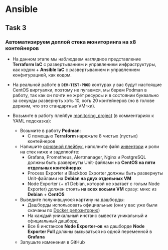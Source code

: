 # Ansible

## Task 3

### Автоматизируем деплой стека мониторинга на x8 контейнеров

- На данном этапе мы наблюдаем наглядное представление **Terraform IaC** с развертыванием и управлением инфраструктуры, как кодом + **Ansible IaC** с развертыванием и управлением конфигурацией, как кодом. 
- На реальной работе в **`DEV-TEST-PROD`** контурах у вас будут настоящие CentOS виртуалки, поэтому не пугаемся, мы берем Podman в работу, так как он почти не жрёт ресурсы и в состоянии буквально за секунды развернуть хоть 10, хоть 20 контейнеров (но в голове держим, что это стандартные VM-ки).

- Возьмите в работу плейбук [monitoring_project](https://github.com/lamjob1993/ansible-monitoring/blob/main/ansible/monitoring_project/playbook.yml) (в комментариях к YAML подсказка):
  - Возьмите в работу **Podman**:
    - С помощью **Terraform** нарежьте 8 чистых (пустых) контейнеров
  - Напишите [основной плейбук](https://github.com/lamjob1993/ansible-monitoring/blob/main/ansible/monitoring_project/playbook.yml), наполните файл [инвентори](https://github.com/lamjob1993/ansible-monitoring/blob/main/ansible/monitoring_project/inventory.ini) и роли на стек ниже и задеплойте:
    - Grafana, Prometheus, Alertmanager, Nginx и PostgreSQL должны быть развернуты Unit-файлами на **CentOS на пяти отдельных контейнерах**
    - Process Exporter и Blackbox Exporter должны быть развернуты Unit-файлами на **Debian на двух отдельных VM**
    - Node Exporter (+ x1 Debian, которой не хватает с голым Node Exporter) должен стоять **на всех восьми VM** сразу: микс из **Debian** + **CentOS**
  - Выведите получившуюся картину на дашборды:
    - Дашборды использовать официальные (они у вас уже были скачаны по [Docker репозиторию](https://github.com/lamjob1993/docker-monitoring/blob/main/docker/task_4.md))
    - На каждый уникальный инстанс вывести уникальный и официальный дашборд
    - Все 8 инстансов **Node Exporter-ов** на дашборде **Node Exporter Full** должны вызываться из одной переменной в **Grafana**
  - Запушьте изменения в GitHub
